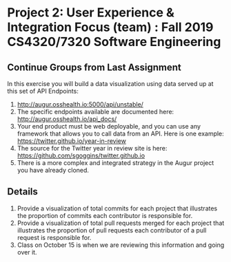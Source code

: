 # Project 2: User Experience & Integration Focus (team) : Fall 2019 CS4320/7320 Software Engineering

## Continue Groups from Last Assignment
In this exercise you will build a data visualization using data served up at this set of API Endpoints: 
1. http://augur.osshealth.io:5000/api/unstable/
2. The specific endpoints available are documented here: http://augur.osshealth.io/api_docs/
3. Your end product must be web deployable, and you can use any framework that allows you to call data from an API. Here is one example: https://twitter.github.io/year-in-review 
4. The source for the Twitter year in review site is here: https://github.com/sgoggins/twitter.github.io
5. There is a more complex and integrated strategy in the Augur project you have already cloned. 

## Details
1. Provide a visualization of total commits for each project that illustrates the proportion of commits each contributor is responsible for. 
2. Provide a visualization of total pull requests merged for each project that illustrates the proportion of pull requests each contributor of a pull request is responsible for. 
3. Class on October 15 is when we are reviewing this information and going over it. 


